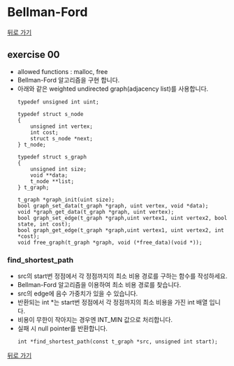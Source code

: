 # Bellman-Ford

[뒤로 가기](..)

## exercise 00
- allowed functions : malloc, free
- Bellman-Ford 알고리즘을 구현 합니다.
- 아래와 같은 weighted undirected graph(adjacency list)를 사용합니다.
	```
	typedef unsigned int uint;

	typedef struct s_node
	{
		unsigned int vertex;
		int cost;
		struct s_node *next;
	} t_node;

	typedef struct s_graph
	{
		unsigned int size;
		void **data;
		t_node **list;
	} t_graph;

	t_graph *graph_init(uint size);
	bool graph_set_data(t_graph *graph, uint vertex, void *data);
	void *graph_get_data(t_graph *graph, uint vertex);
	bool graph_set_edge(t_graph *graph,uint vertex1, uint vertex2, bool state, int cost);
	bool graph_get_edge(t_graph *graph,uint vertex1, uint vertex2, int *cost);
	void free_graph(t_graph *graph, void (*free_data)(void *));
	```

### find_shortest_path
- src의 start번 정점에서 각 정점까지의 최소 비용 경로를 구하는 함수를 작성하세요.
- Bellman-Ford 알고리즘을 이용하여 최소 비용 경로를 찾습니다.
- src의 edge에 음수 가중치가 있을 수 있습니다.
- 반환되는 int *는 start번 정점에서 각 정점까지의 최소 비용을 가진 int 배열 입니다.
- 비용이 무한이 작아지는 경우엔 INT_MIN 값으로 처리합니다.
- 실패 시 null pointer를 반환합니다.
	```
	int *find_shortest_path(const t_graph *src, unsigned int start);
	```


[뒤로 가기](..)
